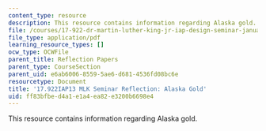 ```yaml
---
content_type: resource
description: This resource contains information regarding Alaska gold.
file: /courses/17-922-dr-martin-luther-king-jr-iap-design-seminar-january-iap-2013/ff83bfbed4a1e1a4ea82e3200b6698e4_MIT17_922IAP13_RefPapr5A.pdf
file_type: application/pdf
learning_resource_types: []
ocw_type: OCWFile
parent_title: Reflection Papers
parent_type: CourseSection
parent_uid: e6ab6006-8559-5ae6-d681-4536fd08bc6e
resourcetype: Document
title: '17.922IAP13 MLK Seminar Reflection: Alaska Gold'
uid: ff83bfbe-d4a1-e1a4-ea82-e3200b6698e4
---
```

This resource contains information regarding Alaska gold.

